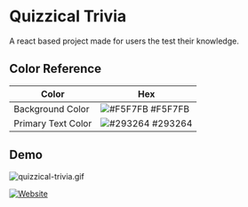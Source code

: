 
# Quizzical Trivia

A react based project made for users the test their knowledge.

## Color Reference

| Color             | Hex                                                                |
| ----------------- | ------------------------------------------------------------------ |
| Background Color | ![#F5F7FB](https://via.placeholder.com/10/F5F7FB?text=+) #F5F7FB |
| Primary Text Color | ![#293264](https://via.placeholder.com/10/293264?text=+) #293264 |

## Demo

![quizzical-trivia.gif](https://im4.ezgif.com/tmp/ezgif-4-eca7840599.gif)


[![Website](https://img.shields.io/badge/-Website-black)](https://quizzical-trivia-avp.netlify.com/)
